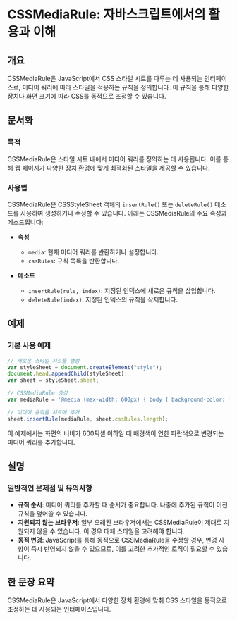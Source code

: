 <!--
Meta Description: # CSSMediaRule: 자바스크립트에서의 활용과 이해 ## 개요 CSSMediaRule은 JavaScript에서 CSS 스타일 시트를 다루는 데 사용되는 인터페이스로, 미디어 쿼리에 따라 스타일을 적용하는 규칙을 정의합니다. 이 규칙을 통해 다양한 장치나 화면 크...
Meta Keywords: 미디어, 규칙을, 있습니다, cssmediarule은, 스타일을
-->

# CSSMediaRule: 자바스크립트에서의 활용과 이해

## 개요
CSSMediaRule은 JavaScript에서 CSS 스타일 시트를 다루는 데 사용되는 인터페이스로, 미디어 쿼리에 따라 스타일을 적용하는 규칙을 정의합니다. 이 규칙을 통해 다양한 장치나 화면 크기에 따라 CSS를 동적으로 조정할 수 있습니다.

## 문서화

### 목적
CSSMediaRule은 스타일 시트 내에서 미디어 쿼리를 정의하는 데 사용됩니다. 이를 통해 웹 페이지가 다양한 장치 환경에 맞게 최적화된 스타일을 제공할 수 있습니다.

### 사용법
CSSMediaRule은 CSSStyleSheet 객체의 `insertRule()` 또는 `deleteRule()` 메소드를 사용하여 생성하거나 수정할 수 있습니다. 아래는 CSSMediaRule의 주요 속성과 메소드입니다:

- **속성**
  - `media`: 현재 미디어 쿼리를 반환하거나 설정합니다.
  - `cssRules`: 규칙 목록을 반환합니다.

- **메소드**
  - `insertRule(rule, index)`: 지정된 인덱스에 새로운 규칙을 삽입합니다.
  - `deleteRule(index)`: 지정된 인덱스의 규칙을 삭제합니다.

## 예제

### 기본 사용 예제

```javascript
// 새로운 스타일 시트를 생성
var styleSheet = document.createElement("style");
document.head.appendChild(styleSheet);
var sheet = styleSheet.sheet;

// CSSMediaRule 생성
var mediaRule = '@media (max-width: 600px) { body { background-color: lightblue; } }';

// 미디어 규칙을 시트에 추가
sheet.insertRule(mediaRule, sheet.cssRules.length);
```

이 예제에서는 화면의 너비가 600픽셀 이하일 때 배경색이 연한 파란색으로 변경되는 미디어 쿼리를 추가합니다.

## 설명

### 일반적인 문제점 및 유의사항
- **규칙 순서**: 미디어 쿼리를 추가할 때 순서가 중요합니다. 나중에 추가된 규칙이 이전 규칙을 덮어쓸 수 있습니다.
- **지원되지 않는 브라우저**: 일부 오래된 브라우저에서는 CSSMediaRule이 제대로 지원되지 않을 수 있습니다. 이 경우 대체 스타일을 고려해야 합니다.
- **동적 변경**: JavaScript를 통해 동적으로 CSSMediaRule을 수정할 경우, 변경 사항이 즉시 반영되지 않을 수 있으므로, 이를 고려한 추가적인 로직이 필요할 수 있습니다.

## 한 문장 요약
CSSMediaRule은 JavaScript에서 다양한 장치 환경에 맞춰 CSS 스타일을 동적으로 조정하는 데 사용되는 인터페이스입니다.